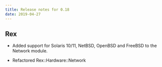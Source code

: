 ```yaml
---
title: Release notes for 0.18
date: 2019-04-27
---
```


## Rex

-   Added support for Solaris 10/11, NetBSD, OpenBSD and FreeBSD to the Network module.

-   Refactored Rex::Hardware::Network


